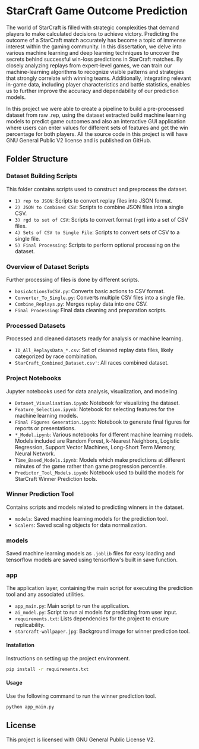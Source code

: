 # StarCraft Game Outcome Prediction

The world of StarCraft is filled with strategic complexities that demand players to make calculated decisions to achieve victory. Predicting the outcome of a StarCraft match accurately has become a topic of immense interest within the gaming community. In this dissertation, we delve into various machine learning and deep learning techniques to uncover the secrets behind successful win-loss predictions in StarCraft matches. By closely analyzing replays from expert-level games, we can train our machine-learning algorithms to recognize visible patterns and strategies that strongly correlate with winning teams. Additionally, integrating relevant in-game data, including player characteristics and battle statistics, enables us to further improve the accuracy and dependability of our prediction models.

In this project we were able to create a pipeline to build a pre-processed dataset from raw .rep, using the dataset extracted build machine learning models to predict game outcomes and also an interactive GUI application where users can enter values for different sets of features and get the win percentage for both players. All the source code in this project is will have GNU General Public V2 license and is published on GitHub.

## Folder Structure

### Dataset Building Scripts
This folder contains scripts used to construct and preprocess the dataset.

- `1) rep to JSON`: Scripts to convert replay files into JSON format.
- `2) JSON to Combined CSV`: Scripts to combine JSON files into a single CSV.
- `3) rgd to set of CSV`: Scripts to convert format (`rgd`) into a set of CSV files.
- `4) Sets of CSV to Single File`: Scripts to convert sets of CSV to a single file.
- `5) Final Processing`: Scripts to perform optional processing on the dataset.

### Overview of Dataset Scripts
Further processing of files is done by different scripts.

- `basicActionsToCSV.py`: Converts basic actions to CSV format.
- `Converter_To_Single.py`: Converts multiple CSV files into a single file.
- `Combine_Replays.py`: Merges replay data into one CSV.
- `Final Processing`: Final data cleaning and preparation scripts.

### Processed Datasets
Processed and cleaned datasets ready for analysis or machine learning.

- `ID_All_ReplaysData_*.csv`: Set of cleaned replay data files, likely categorized by race combination.
- `StarCraft_Combined_Dataset.csv'`: All races combined dataset.

### Project Notebooks
Jupyter notebooks used for data analysis, visualization, and modeling.

- `Dataset_Visualisation.ipynb`: Notebook for visualizing the dataset.
- `Feature_Selection.ipynb`: Notebook for selecting features for the machine learning models.
- `Final Figures Generation.ipynb`: Notebook to generate final figures for reports or presentations.
- `*_Model.ipynb`: Various notebooks for different machine learning models. Models included are Random Forest, k-Nearest Neighbors, Logistic Regression, Support Vector Machines, Long-Short Term Memory, Neural Network.
- `Time_Based_Models.ipynb`: Models which make predictions at different minutes of the game rather than game progression percentile.
- `Predictor_Tool_Models.ipynb`: Notebook used to build the models for StarCraft Winner Prediction tools.

### Winner Prediction Tool
Contains scripts and models related to predicting winners in the dataset.

- `models`: Saved machine learning models for the prediction tool.
- `Scalers`: Saved scaling objects for data normalization.

### models
Saved machine learning models as `.joblib` files for easy loading and tensorflow models are saved using tensorflow's built in save function.

### app
The application layer, containing the main script for executing the prediction tool and any associated utilities.

- `app_main.py`: Main script to run the application.
- `ai_model.py`: Script to run ai models for predicting from user input.
- `requirements.txt`: Lists dependencies for the project to ensure replicability.
- `starcraft-wallpaper.jpg`: Background image for winner prediction tool.

#### Installation

Instructions on setting up the project environment.

```bash
pip install -r requirements.txt
```

#### Usage

Use the following command to run the winner prediction tool.

```bash
python app_main.py
```

## License

This project is licensed with GNU General Public License V2.
